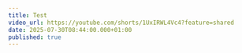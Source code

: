 ```yaml
---
title: Test
video_url: https://youtube.com/shorts/1UxIRWL4Vc4?feature=shared
date: 2025-07-30T08:44:00.000+01:00
published: true
---
```

